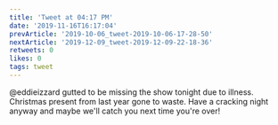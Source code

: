 ```yaml
---
title: 'Tweet at 04:17 PM'
date: '2019-11-16T16:17:04'
prevArticle: '2019-10-06_tweet-2019-10-06-17-28-50'
nextArticle: '2019-12-09_tweet-2019-12-09-22-18-36'
retweets: 0
likes: 0
tags: tweet
---
```

@eddieizzard gutted to be missing the show tonight due to illness. Christmas present from last year gone to waste. Have a cracking night anyway and maybe we'll catch you next time you're over!